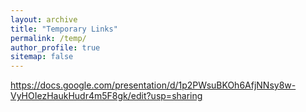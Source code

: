 ```yaml
---
layout: archive
title: "Temporary Links"
permalink: /temp/
author_profile: true
sitemap: false
---
```


https://docs.google.com/presentation/d/1p2PWsuBKOh6AfjNNsy8w-VyHOIezHaukHudr4m5F8gk/edit?usp=sharing
